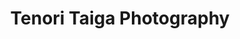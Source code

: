 ---
title: Tenori Taiga Photography
slug: taiga
menu: Taiga
page_classes: "page page--featured page--home"
metadata:
  description: 'The portfolio for photographer Tenori Taiga'
  author: 'Tenori Taiga'
  refres: 60
  keywords: 'Photography, Lifestyle, Art, Portfolio'


content:
  items: '@self.modular'
  order:
    by: default
    dir: asc
    custom:
      - _intro
      - _projects
      - _workflow
      - _cosplay
---